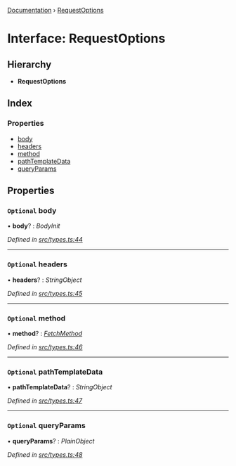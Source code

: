 [Documentation](../README.md) › [RequestOptions](requestoptions.md)

# Interface: RequestOptions

## Hierarchy

* **RequestOptions**

## Index

### Properties

* [body](requestoptions.md#optional-body)
* [headers](requestoptions.md#optional-headers)
* [method](requestoptions.md#optional-method)
* [pathTemplateData](requestoptions.md#optional-pathtemplatedata)
* [queryParams](requestoptions.md#optional-queryparams)

## Properties

### `Optional` body

• **body**? : *BodyInit*

*Defined in [src/types.ts:44](https://github.com/badbatch/getta/blob/ed88658/src/types.ts#L44)*

___

### `Optional` headers

• **headers**? : *StringObject*

*Defined in [src/types.ts:45](https://github.com/badbatch/getta/blob/ed88658/src/types.ts#L45)*

___

### `Optional` method

• **method**? : *[FetchMethod](../README.md#fetchmethod)*

*Defined in [src/types.ts:46](https://github.com/badbatch/getta/blob/ed88658/src/types.ts#L46)*

___

### `Optional` pathTemplateData

• **pathTemplateData**? : *StringObject*

*Defined in [src/types.ts:47](https://github.com/badbatch/getta/blob/ed88658/src/types.ts#L47)*

___

### `Optional` queryParams

• **queryParams**? : *PlainObject*

*Defined in [src/types.ts:48](https://github.com/badbatch/getta/blob/ed88658/src/types.ts#L48)*
